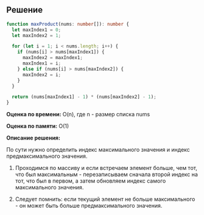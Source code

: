 ## Решение

```typescript
function maxProduct(nums: number[]): number {
  let maxIndex1 = 0;
  let maxIndex2 = 1;

  for (let i = 1; i < nums.length; i++) {
    if (nums[i] > nums[maxIndex1]) {
      maxIndex2 = maxIndex1;
      maxIndex1 = i;
    } else if (nums[i] > nums[maxIndex2]) {
      maxIndex2 = i;
    }
  }

  return (nums[maxIndex1] - 1) * (nums[maxIndex2] - 1);
}
```

**Оценка по времени:** O(n), где n - размер списка nums

**Оценка по памяти:** O(1)

**Описание решения:**

По сути нужно определить индекс максимального значения и индекс предмаксимального значения.

1. Проходимся по массиву и если встречаем элемент больше, чем тот, что был максимальным - перезаписываем сначала второй индекс на тот, что был в первом, а затем обновляем индекс самого максимального значения.

2. Следует помнить: если текущий элемент не больше максимального - он может быть больше предмаксимального значения.
